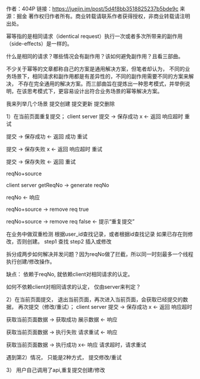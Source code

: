 
作者：404P
链接：https://juejin.im/post/5d4f8bb3518825237b5bde9c
来源：掘金
著作权归作者所有。商业转载请联系作者获得授权，非商业转载请注明出处。

幂等指的是相同请求（identical request）执行一次或者多次所带来的副作用（side-effects）是一样的。

什么是相同的请求？哪些情况会有副作用？该如何避免副作用？且看三部曲。


不少关于幂等的文章都称自己的方案是通用解决方案，但笔者却认为，
不同的业务场景下，相同请求和副作用都是有差异性的，不同的副作用需要不同的方案来解决，
不存在完全通用的解决方案。而三部曲旨在提炼出一种思考模式，并举例说明，在该思考模式下，更容易设计出符合业务场景的幂等解决方案。



我来列举几个场景
提交创建
提交更新
提交删除

1）在当前页面重复提交；
client      server 
提交    ->     保存成功
      x <-     返回
响应超时
重试

提交    ->     保存成功
        <-     返回
成功
重试



提交    ->    保存失败
      x <-     返回
响应超时
重试

提交    ->    保存失败
        <-     返回
重试



reqNo+source 

client      server 
 getReqNo -> generate reqNo
 
 reqNo   <-  响应
 
 reqNo+source    ->  remove req true 
 
reqNo+source       -> remove req false 
                  <-  提示“重复提交”


在业务中做双重检测
根据user_id查找记录，或者根据id查找记录 如果已存在则修改，否则创建。
step1 查找
step2 插入或修改

拆分成两步如何解决并发问题？因为reqNo做了拦截，所以同一时刻最多一个线程执行创建/修改操作。

缺点： 依赖于reqNo, 就依赖client对相同请求的认定。

如何不依赖client对相同请求的认定， 仅由server来判定？


 
2）在当前页面提交， 退出当前页面，再次进入当前页面，会获取已经提交的数据，  再次提交（修改/重试）；
client      server 
提交    ->     保存成功
      x <-     返回
响应超时

获取当前页面数据  -> 获取成功
     展示数据     <- 响应
     
获取当前页面数据  -> 执行失败
     请求重试     <- 响应
     
获取当前页面数据  -> 执行成功
                x<- 响应
 请求超时，请求重试
 
遇到第2）情况， 只能是2种方式， 提交修改/重试

3） 用户自己调用了api,重复提交创建/修改



     
     
